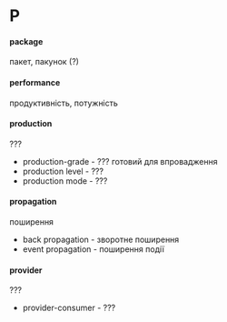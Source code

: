 # P

#### package
пакет, пакунок (?)

#### performance
продуктивність, потужність

#### production
???
  - production-grade - ??? готовий для впровадження
  - production level - ???
  - production mode - ???

#### propagation
поширення
  - back propagation - зворотне поширення
  - event propagation - поширення події

#### provider
???
  - provider-consumer - ???
